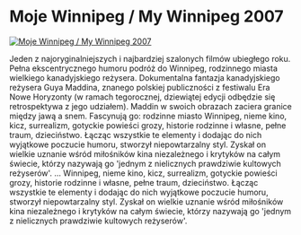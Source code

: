 Moje Winnipeg / My Winnipeg 2007 
=============
[![Moje Winnipeg / My Winnipeg 2007 ](http://vidos.pl/images/player.gif)](http://vidos.pl/moje-winnipeg-my-winnipeg-2007)

 Jeden z najoryginalniejszych i najbardziej szalonych filmów ubiegłego roku. Pełna ekscentrycznego humoru podróż do Winnipeg, rodzinnego miasta wielkiego kanadyjskiego reżysera. Dokumentalna fantazja kanadyjskiego reżysera Guya Maddina, znanego polskiej publiczności z festiwalu Era Nowe Horyzonty (w ramach tegorocznej, dziewiątej edycji odbędzie się retrospektywa z jego udziałem). Maddin w swoich obrazach zaciera granice między jawą a snem. Fascynują go: rodzinne miasto Winnipeg, nieme kino, kicz, surrealizm, gotyckie powieści grozy, historie rodzinne i własne, pełne traum, dzieciństwo. Łącząc wszystkie te elementy i dodając do nich wyjątkowe poczucie humoru, stworzył niepowtarzalny styl. Zyskał on wielkie uznanie wśród miłośników kina niezależnego i krytyków na całym świecie, którzy nazywają go 'jednym z nielicznych prawdziwie kultowych reżyserów'.  ... Winnipeg, nieme kino, kicz, surrealizm, gotyckie powieści grozy, historie rodzinne i własne, pełne traum, dzieciństwo. Łącząc wszystkie te elementy i dodając do nich wyjątkowe poczucie humoru, stworzył niepowtarzalny styl. Zyskał on wielkie uznanie wśród miłośników kina niezależnego i krytyków na całym świecie, którzy nazywają go 'jednym z nielicznych prawdziwie kultowych reżyserów'.
